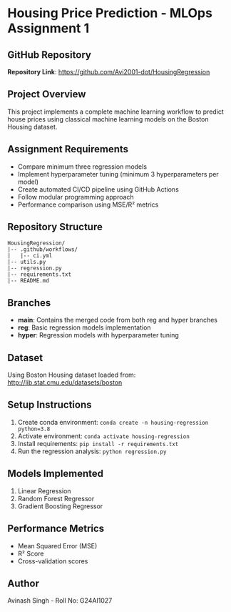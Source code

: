 # Housing Price Prediction - MLOps Assignment 1

## GitHub Repository
**Repository Link**: https://github.com/Avi2001-dot/HousingRegression

## Project Overview
This project implements a complete machine learning workflow to predict house prices using classical machine learning models on the Boston Housing dataset.

## Assignment Requirements
- Compare minimum three regression models
- Implement hyperparameter tuning (minimum 3 hyperparameters per model)
- Create automated CI/CD pipeline using GitHub Actions
- Follow modular programming approach
- Performance comparison using MSE/R² metrics

## Repository Structure
```
HousingRegression/
|-- .github/workflows/
|   |-- ci.yml
|-- utils.py
|-- regression.py
|-- requirements.txt
|-- README.md
```

## Branches
- **main**: Contains the merged code from both reg and hyper branches
- **reg**: Basic regression models implementation
- **hyper**: Regression models with hyperparameter tuning

## Dataset
Using Boston Housing dataset loaded from: http://lib.stat.cmu.edu/datasets/boston

## Setup Instructions
1. Create conda environment: `conda create -n housing-regression python=3.8`
2. Activate environment: `conda activate housing-regression`
3. Install requirements: `pip install -r requirements.txt`
4. Run the regression analysis: `python regression.py`

## Models Implemented
1. Linear Regression
2. Random Forest Regressor
3. Gradient Boosting Regressor

## Performance Metrics
- Mean Squared Error (MSE)
- R² Score
- Cross-validation scores

## Author
Avinash Singh - Roll No: G24AI1027

